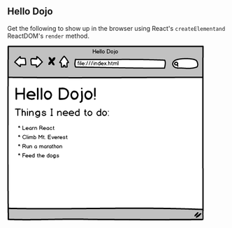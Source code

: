 ## Hello Dojo

Get the following to show up in the browser using React's `createElementand` ReactDOM's `render` method.

![wireframe](../00.Media/images/hello_dojo.png)